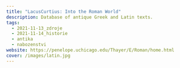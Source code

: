 ```yaml
---
title: "LacusCurtius: Into the Roman World"
description: Database of antique Greek and Latin texts.
tags:
  - 2021-11-13_zdroje
  - 2021-11-14_historie
  - antika
  - nabozenstvi
website: https://penelope.uchicago.edu/Thayer/E/Roman/home.html
cover: /images/latin.jpg
---
```

